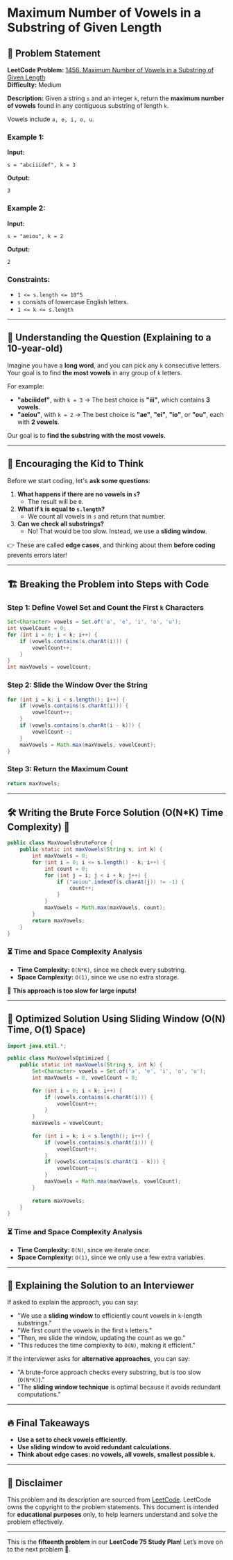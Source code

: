 # Maximum Number of Vowels in a Substring of Given Length

## 📌 Problem Statement

**LeetCode Problem:** [1456. Maximum Number of Vowels in a Substring of Given Length](https://leetcode.com/problems/maximum-number-of-vowels-in-a-substring-of-given-length/)  
**Difficulty:** Medium  

**Description:**
Given a string `s` and an integer `k`, return the **maximum number of vowels** found in any contiguous substring of length `k`.

Vowels include `a, e, i, o, u`.

### **Example 1:**
**Input:** 
```
s = "abciiidef", k = 3
```
**Output:** 
```
3
```

### **Example 2:**
**Input:** 
```
s = "aeiou", k = 2
```
**Output:** 
```
2
```

### **Constraints:**
- `1 <= s.length <= 10^5`
- `s` consists of lowercase English letters.
- `1 <= k <= s.length`

---

## 📌 Understanding the Question (Explaining to a 10-year-old)

Imagine you have a **long word**, and you can pick any `k` consecutive letters. Your goal is to find **the most vowels** in any group of `k` letters.

For example:
- **"abciiidef"**, with `k = 3` → The best choice is **"iii"**, which contains **3 vowels**.
- **"aeiou"**, with `k = 2` → The best choice is **"ae"**, **"ei"**, **"io"**, or **"ou"**, each with **2 vowels**.

Our goal is to **find the substring with the most vowels**.

---

## 🧠 Encouraging the Kid to Think

Before we start coding, let's **ask some questions**:
1. **What happens if there are no vowels in `s`?**
   - The result will be `0`.
2. **What if `k` is equal to `s.length`?**
   - We count all vowels in `s` and return that number.
3. **Can we check all substrings?**
   - No! That would be too slow. Instead, we use a **sliding window**.

👉 These are called **edge cases**, and thinking about them **before coding** prevents errors later!

---

## 🏗️ Breaking the Problem into Steps with Code

### Step 1: Define Vowel Set and Count the First `k` Characters
```java
Set<Character> vowels = Set.of('a', 'e', 'i', 'o', 'u');
int vowelCount = 0;
for (int i = 0; i < k; i++) {
    if (vowels.contains(s.charAt(i))) {
        vowelCount++;
    }
}
int maxVowels = vowelCount;
```

### Step 2: Slide the Window Over the String
```java
for (int i = k; i < s.length(); i++) {
    if (vowels.contains(s.charAt(i))) {
        vowelCount++;
    }
    if (vowels.contains(s.charAt(i - k))) {
        vowelCount--;
    }
    maxVowels = Math.max(maxVowels, vowelCount);
}
```

### Step 3: Return the Maximum Count
```java
return maxVowels;
```

---

## 🛠️ Writing the Brute Force Solution (O(N*K) Time Complexity) 🚨

```java
public class MaxVowelsBruteForce {
    public static int maxVowels(String s, int k) {
        int maxVowels = 0;
        for (int i = 0; i <= s.length() - k; i++) {
            int count = 0;
            for (int j = i; j < i + k; j++) {
                if ("aeiou".indexOf(s.charAt(j)) != -1) {
                    count++;
                }
            }
            maxVowels = Math.max(maxVowels, count);
        }
        return maxVowels;
    }
}
```

### ⏳ Time and Space Complexity Analysis
- **Time Complexity:** `O(N*K)`, since we check every substring.
- **Space Complexity:** `O(1)`, since we use no extra storage.

🚨 **This approach is too slow for large inputs!**

---

## 🚀 Optimized Solution Using Sliding Window (O(N) Time, O(1) Space)

```java
import java.util.*;

public class MaxVowelsOptimized {
    public static int maxVowels(String s, int k) {
        Set<Character> vowels = Set.of('a', 'e', 'i', 'o', 'u');
        int maxVowels = 0, vowelCount = 0;
        
        for (int i = 0; i < k; i++) {
            if (vowels.contains(s.charAt(i))) {
                vowelCount++;
            }
        }
        maxVowels = vowelCount;
        
        for (int i = k; i < s.length(); i++) {
            if (vowels.contains(s.charAt(i))) {
                vowelCount++;
            }
            if (vowels.contains(s.charAt(i - k))) {
                vowelCount--;
            }
            maxVowels = Math.max(maxVowels, vowelCount);
        }
        
        return maxVowels;
    }
}
```

### ⏳ Time and Space Complexity Analysis
- **Time Complexity:** `O(N)`, since we iterate once.
- **Space Complexity:** `O(1)`, since we only use a few extra variables.

---

## 📢 Explaining the Solution to an Interviewer
If asked to explain the approach, you can say:
- "We use a **sliding window** to efficiently count vowels in `k`-length substrings."
- "We first count the vowels in the first `k` letters."
- "Then, we slide the window, updating the count as we go."
- "This reduces the time complexity to `O(N)`, making it efficient."

If the interviewer asks for **alternative approaches**, you can say:
- "A brute-force approach checks every substring, but is too slow (`O(N*K)`)."
- "The **sliding window technique** is optimal because it avoids redundant computations."

---

## 🔥 Final Takeaways
- **Use a set to check vowels efficiently.**
- **Use sliding window to avoid redundant calculations.**
- **Think about edge cases: no vowels, all vowels, smallest possible `k`.**

---

## 📜 Disclaimer
This problem and its description are sourced from [LeetCode](https://leetcode.com/problems/maximum-number-of-vowels-in-a-substring-of-given-length/). LeetCode owns the copyright to the problem statements. This document is intended for **educational purposes** only, to help learners understand and solve the problem effectively.

---

This is the **fifteenth problem** in our **LeetCode 75 Study Plan**! Let’s move on to the next problem 🚀.

